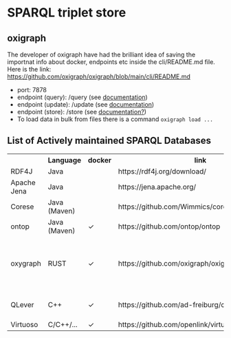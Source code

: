# SPARQL triplet store

## oxigraph
The developer of oxigraph have had the brilliant idea of saving the importnat info about
docker, endpoints etc inside the cli/README.md file. Here is the link:
https://github.com/oxigraph/oxigraph/blob/main/cli/README.md

- port: 7878
- endpoint (query): /query (see [documentation](https://www.w3.org/TR/sparql11-protocol/#query-operation))
- endpoint (update): /update (see [documentation](https://www.w3.org/TR/sparql11-update/))
- endpoint (store): /store (see [documentation?](https://www.w3.org/TR/2013/REC-sparql11-http-rdf-update-20130321/))
- To load data in bulk from files there is a command `oxigraph load ...`

## List of Actively maintained SPARQL Databases

<table>
    <tr>
        <th></th>
        <th>Language</th>
        <th>docker</th>
        <th>link</th>
        <th>notes</th>
    </tr>
    <tr>
        <td>RDF4J</td>
        <td>Java</td>
        <td></td>
        <td>https://rdf4j.org/download/</td>
    </tr>
    <tr>
        <td>Apache Jena</td>
        <td>Java</td>
        <td></td>
        <td>https://jena.apache.org/</td>
    </tr>
    <tr>
        <td>Corese</td>
        <td>Java (Maven)</td>
        <td></td>
        <td>https://github.com/Wimmics/corese</td>
    </tr>
    <tr>
        <td>ontop</td>
        <td>Java (Maven)</td>
        <td>✓</td>
        <td>https://github.com/ontop/ontop</td>
        <td>Wrapper for a SQL DB</td>
    </tr>
    <tr>
        <td>oxygraph</td>
        <td>RUST</td>
        <td>✓</td>
        <td>
            https://github.com/oxigraph/oxigraph/tree/main/cli
        </td>
        <td>Heavy development, based on RockDB key-value database</td>
    </tr>
    <tr>
        <td>QLever</td>    
        <td>C++</td>
        <td>✓</td>
        <td>https://github.com/ad-freiburg/qlever</td>
        <td>Fast on large Knowledge Graphs</td>
    </tr>
    <tr>
        <td>Virtuoso</td>
        <td>C/C++/...</td>
        <td>✓</td>
        <td>https://github.com/openlink/virtuoso-opensource</td>
    </tr>
</table>


